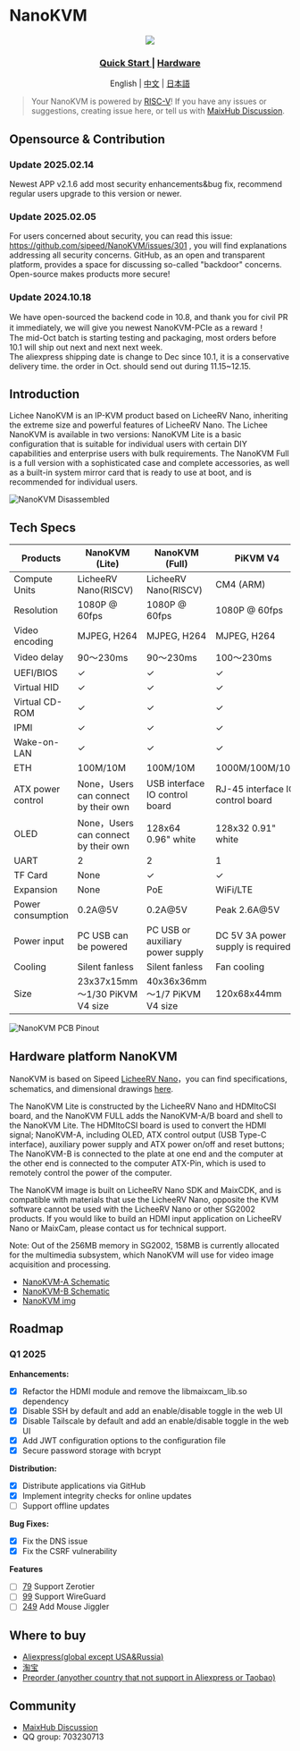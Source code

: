 NanoKVM
======

<div align="center">

![](https://wiki.sipeed.com/hardware/assets/NanoKVM/introduce/NanoKVM_3.png)

<h3>
    <a href="https://wiki.sipeed.com/hardware/en/kvm/NanoKVM/introduction.html"> Quick Start </a>
    |
    <a href="https://cn.dl.sipeed.com/shareURL/KVM/nanoKVM"> Hardware </a>
</h3>

English | [中文](./README_ZH.md) | [日本語](./README_JA.md)

</div>

> Your NanoKVM is powered by [RISC-V](https://en.wikipedia.org/wiki/RISC-V)!
> If you have any issues or suggestions, creating issue here, or tell us with [MaixHub Discussion](https://maixhub.com/discussion/nanokvm).

## Opensource & Contribution 

### Update 2025.02.14
Newest APP v2.1.6 add most security enhancements&bug fix, recommend regular users upgrade to this version or newer.

### Update 2025.02.05
For users concerned about security, you can read this issue: https://github.com/sipeed/NanoKVM/issues/301 , you will find explanations addressing all security concerns.
GitHub, as an open and transparent platform, provides a space for discussing so-called "backdoor" concerns. Open-source makes products more secure!

### Update 2024.10.18

We have open-sourced the backend code in 10.8, and thank you for civil PR it immediately, we will give you newest NanoKVM-PCIe as a reward！   
The mid-Oct batch is starting testing and packaging, most orders before 10.1 will ship out next and next next week.   
The aliexpress shipping date is change to Dec since 10.1, it is a conservative delivery time. the order in Oct. should send out during 11.15~12.15.   

## Introduction

Lichee NanoKVM is an IP-KVM product based on LicheeRV Nano, inheriting the extreme size and powerful features of LicheeRV Nano.
The Lichee NanoKVM is available in two versions:
NanoKVM Lite is a basic configuration that is suitable for individual users with certain DIY capabilities and enterprise users with bulk requirements.
The NanoKVM Full is a full version with a sophisticated case and complete accessories, as well as a built-in system mirror card that is ready to use at boot, and is recommended for individual users.

![NanoKVM Disassembled](https://wiki.sipeed.com/hardware/zh/kvm/assets/NanoKVM/1_intro/NanoKVM_1.jpg)

## Tech Specs

| Products          	| NanoKVM (Lite)                       	| NanoKVM (Full)                   	| PiKVM V4                          	|
|-------------------	|--------------------------------------	|----------------------------------	|-----------------------------------	|
| Compute Units     	| LicheeRV Nano(RISCV)                 	| LicheeRV Nano(RISCV)             	| CM4 (ARM)                         	|
| Resolution        	| 1080P @ 60fps                        	| 1080P @ 60fps                    	| 1080P @ 60fps                     	|
| Video encoding    	| MJPEG, H264                          	| MJPEG, H264                      	| MJPEG, H264                       	|
| Video delay       	| 90～230ms                            	| 90～230ms                        	| 100～230ms                        	|
| UEFI/BIOS         	| ✓                                    	| ✓                                	| ✓                                 	|
| Virtual HID       	| ✓                                    	| ✓                                	| ✓                                 	|
| Virtual CD-ROM    	| ✓                                    	| ✓                                	| ✓                                 	|
| IPMI              	| ✓                                    	| ✓                                	| ✓                                 	|
| Wake-on-LAN       	| ✓                                    	| ✓                                	| ✓                                 	|
| ETH               	| 100M/10M                             	| 100M/10M                         	| 1000M/100M/10M                    	|
| ATX power control 	| None，Users can connect by their own 	| USB interface IO control board   	| RJ-45 interface IO control board  	|
| OLED              	| None，Users can connect by their own 	| 128x64 0.96" white               	| 128x32 0.91" white                	|
| UART              	| 2                                    	| 2                                	| 1                                 	|
| TF Card           	| None                                 	| ✓                                	| ✓                                 	|
| Expansion         	| None                                 	| PoE                              	| WiFi/LTE                          	|
| Power consumption 	| 0.2A@5V                              	| 0.2A@5V                          	| Peak 2.6A@5V                      	|
| Power input       	| PC USB can be powered                	| PC USB or auxiliary power supply 	| DC 5V 3A power supply is required 	|
| Cooling           	| Silent fanless                       	| Silent fanless                   	| Fan cooling                       	|
| Size              	| 23x37x15mm   ～1/30 PiKVM V4 size    	| 40x36x36mm   ～1/7 PiKVM V4 size 	| 120x68x44mm                       	|

![NanoKVM PCB Pinout](https://wiki.sipeed.com/hardware/zh/kvm/assets/NanoKVM/1_intro/NanoKVM_2.jpg)

## Hardware platform NanoKVM

NanoKVM is based on Sipeed [LicheeRV Nano](https://wiki.sipeed.com/hardware/zh/lichee/RV_Nano/1_intro.html)，you can find specifications, schematics, and dimensional drawings [here](http://cn.dl.sipeed.com/shareURL/LICHEE/LicheeRV_Nano).

The NanoKVM Lite is constructed by the LicheeRV Nano and HDMItoCSI board, and the NanoKVM FULL adds the NanoKVM-A/B board and shell to the NanoKVM Lite. The HDMItoCSI board is used to convert the HDMI signal; NanoKVM-A, including OLED, ATX control output (USB Type-C interface), auxiliary power supply and ATX power on/off and reset buttons; The NanoKVM-B is connected to the plate at one end and the computer at the other end is connected to the computer ATX-Pin, which is used to remotely control the power of the computer.

The NanoKVM image is built on LicheeRV Nano SDK and MaixCDK, and is compatible with materials that use the LicheeRV Nano, opposite the KVM software cannot be used with the LicheeRV Nano or other SG2002 products. If you would like to build an HDMI input application on LicheeRV Nano or MaixCam, please contact us for technical support.

Note: Out of the 256MB memory in SG2002, 158MB is currently allocated for the multimedia subsystem, which NanoKVM will use for video image acquisition and processing.

+ [NanoKVM-A Schematic](https://cn.dl.sipeed.com/fileList/KVM/nanoKVM/HDK/02_Schematic/SCH_RV_Nano_KVM_A_30111.pdf)
+ [NanoKVM-B Schematic](https://cn.dl.sipeed.com/fileList/KVM/nanoKVM/HDK/02_Schematic/SCH_HDMI_MIPI_31011.pdf)
+ [NanoKVM img](https://github.com/sipeed/NanoKVM/releases/tag/NanoKVM)

## Roadmap

### Q1 2025

**Enhancements:**

- [x] Refactor the HDMI module and remove the libmaixcam_lib.so dependency
- [x] Disable SSH by default and add an enable/disable toggle in the web UI
- [x] Disable Tailscale by default and add an enable/disable toggle in the web UI
- [x] Add JWT configuration options to the configuration file
- [x] Secure password storage with bcrypt

**Distribution:**

- [x] Distribute applications via GitHub
- [x] Implement integrity checks for online updates
- [ ] Support offline updates

**Bug Fixes:**

- [x] Fix the DNS issue
- [x] Fix the CSRF vulnerability

**Features**

- [ ] [79](https://github.com/sipeed/NanoKVM/issues/79) Support Zerotier
- [ ] [99](https://github.com/sipeed/NanoKVM/issues/99) Support WireGuard
- [ ] [249](https://github.com/sipeed/NanoKVM/issues/249) Add Mouse Jiggler

## Where to buy

* [Aliexpress(global except USA&Russia)](https://www.aliexpress.com/item/1005007369816019.html)
* [淘宝](https://item.taobao.com/item.htm?id=811206560480)
* [Preorder (anyother country that not support in Aliexpress or Taobao)](https://sipeed.com/nanokvm)

## Community

* [MaixHub Discussion](https://maixhub.com/discussion/nanokvm)
* QQ group: 703230713
